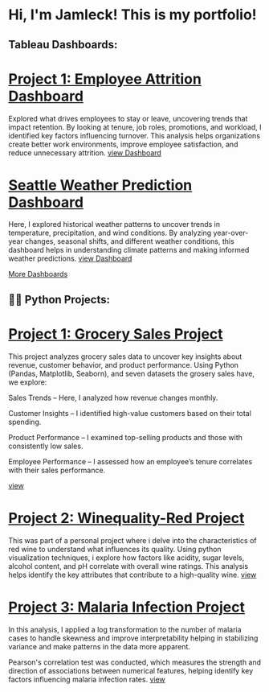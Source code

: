 <h1>Hi, I'm Jamleck!    This is my portfolio!</h1>

## Tableau Dashboards:

# [Project 1: Employee Attrition Dashboard](https://public.tableau.com/views/EmployeeAttritionDashboard_17406360512570/employeeattritiondashboard?:embed=y&:display_count=yes&:showVizHome=no)
Explored what drives employees to stay or leave, uncovering trends that impact retention. By looking at tenure, job roles, promotions, and workload, I identified key factors influencing turnover. This analysis helps organizations create better work environments, improve employee satisfaction, and reduce unnecessary attrition.
[view Dashboard](https://public.tableau.com/views/EmployeeAttritionDashboard_17406360512570/employeeattritiondashboard?:embed=y&:display_count=yes&:showVizHome=no)

# [Seattle Weather Prediction Dashboard](https://public.tableau.com/views/SeattleweatherPrediction/SeattleWeatherPredictionDashboard?:embed=y&:display_count=yes&:showVizHome=no)
Here, I explored historical weather patterns to uncover trends in temperature, precipitation, and wind conditions. By analyzing year-over-year changes, seasonal shifts, and different weather conditions, this dashboard helps in understanding climate patterns and making informed weather predictions.
[view Dashboard](https://public.tableau.com/views/SeattleweatherPrediction/SeattleWeatherPredictionDashboard?:embed=y&:display_count=yes&:showVizHome=no)

[More Dashboards](https://m-jamleck.github.io/Jamleck_portfolio/dashboards.html)

<h2>👨‍💻 Python Projects:</h2>

# [Project 1: Grocery Sales Project](https://github.com/M-Jamleck/Jamleck_portfolio/blob/f2747c6c16f56826ed9e3daa4338bc5445665f12/Glosery%20sales%20Project.ipynb)

This project analyzes grocery sales data to uncover key insights about revenue, customer behavior, and product performance. Using Python (Pandas, Matplotlib, Seaborn), and seven datasets the grosery sales have, we explore: 

Sales Trends – Here, I analyzed how revenue changes monthly.

Customer Insights – I identified high-value customers based on their total spending.

Product Performance – I examined top-selling products and those with consistently low sales.

Employee Performance – I assessed how an employee’s tenure correlates with their sales performance.

[view](https://github.com/M-Jamleck/Jamleck_portfolio/blob/f2747c6c16f56826ed9e3daa4338bc5445665f12/Glosery%20sales%20Project.ipynb)


# [Project 2: Winequality-Red Project](https://github.com/M-Jamleck/Jamleck_portfolio/blob/194a1d4619c29febc85a8cc88724de369d3cb780/winequality-red%20project.ipynb)

This was part of a personal project where i delve into the characteristics of red wine to understand what influences its quality. Using python visualization techniques, i explore how factors like acidity, sugar levels, alcohol content, and pH correlate with overall wine ratings.
This analysis helps identify the key attributes that contribute to a high-quality wine. [view]( https://github.com/M-Jamleck/Jamleck_portfolio/blob/194a1d4619c29febc85a8cc88724de369d3cb780/winequality-red%20project.ipynb)


# [Project 3: Malaria Infection Project]( https://github.com/M-Jamleck/Jamleck_portfolio/blob/194a1d4619c29febc85a8cc88724de369d3cb780/malaria%20Infection%20project.ipynb)

In this analysis, I applied a log transformation to the number of malaria cases to handle skewness and improve interpretability helping in stabilizing variance and make patterns in the data more apparent.

Pearson's correlation test was conducted, which measures the strength and direction of associations between numerical features, helping identify key factors influencing malaria infection rates.
[view]( https://github.com/M-Jamleck/Jamleck_portfolio/blob/194a1d4619c29febc85a8cc88724de369d3cb780/malaria%20Infection%20project.ipynb)






